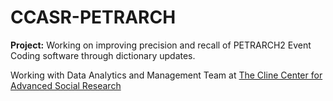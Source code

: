 # CCASR-PETRARCH

**Project:** Working on improving precision and recall of PETRARCH2 Event Coding software through dictionary updates. 

Working with Data Analytics and Management Team at [The Cline Center for Advanced Social Research](https://clinecenter.illinois.edu/ "Cline Center Homepage")
